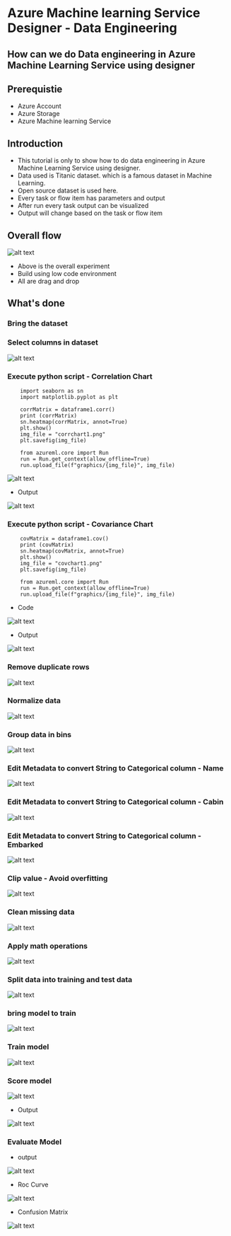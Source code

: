 # Azure Machine learning Service Designer - Data Engineering

## How can we do Data engineering in Azure Machine Learning Service using designer

## Prerequistie

- Azure Account
- Azure Storage
- Azure Machine learning Service

## Introduction

- This tutorial is only to show how to do data engineering in Azure Machine Learning Service using designer.
- Data used is Titanic dataset. which is a famous dataset in Machine Learning.
- Open source dataset is used here.
- Every task or flow item has parameters and output
- After run every task output can be visualized
- Output will change based on the task or flow item

## Overall flow

![alt text](https://github.com/balakreshnan/Samples2021/blob/main/AMLDesigner/images/designer1.jpg "Service Health")

- Above is the overall experiment
- Build using low code environment
- All are drag and drop

## What's done

### Bring the dataset

### Select columns in dataset

![alt text](https://github.com/balakreshnan/Samples2021/blob/main/AMLDesigner/images/designer2.jpg "Service Health")

### Execute python script - Correlation Chart

```
    import seaborn as sn
    import matplotlib.pyplot as plt

    corrMatrix = dataframe1.corr()
    print (corrMatrix)
    sn.heatmap(corrMatrix, annot=True)
    plt.show()
    img_file = "corrchart1.png"
    plt.savefig(img_file)

    from azureml.core import Run
    run = Run.get_context(allow_offline=True)
    run.upload_file(f"graphics/{img_file}", img_file)
```

![alt text](https://github.com/balakreshnan/Samples2021/blob/main/AMLDesigner/images/designer3.jpg "Service Health")

- Output

![alt text](https://github.com/balakreshnan/Samples2021/blob/main/AMLDesigner/images/designer4.jpg "Service Health")

### Execute python script - Covariance Chart

```
    covMatrix = dataframe1.cov()
    print (covMatrix)
    sn.heatmap(covMatrix, annot=True)
    plt.show()
    img_file = "covchart1.png"
    plt.savefig(img_file)

    from azureml.core import Run
    run = Run.get_context(allow_offline=True)
    run.upload_file(f"graphics/{img_file}", img_file)
```

- Code

![alt text](https://github.com/balakreshnan/Samples2021/blob/main/AMLDesigner/images/designer5.jpg "Service Health")

- Output

![alt text](https://github.com/balakreshnan/Samples2021/blob/main/AMLDesigner/images/designer6.jpg "Service Health")

### Remove duplicate rows

![alt text](https://github.com/balakreshnan/Samples2021/blob/main/AMLDesigner/images/designer7.jpg "Service Health")

### Normalize data

![alt text](https://github.com/balakreshnan/Samples2021/blob/main/AMLDesigner/images/designer8.jpg "Service Health")

### Group data in bins

![alt text](https://github.com/balakreshnan/Samples2021/blob/main/AMLDesigner/images/designer9.jpg "Service Health")

### Edit Metadata to convert String to Categorical column - Name

![alt text](https://github.com/balakreshnan/Samples2021/blob/main/AMLDesigner/images/designer10.jpg "Service Health")

### Edit Metadata to convert String to Categorical column - Cabin

![alt text](https://github.com/balakreshnan/Samples2021/blob/main/AMLDesigner/images/designer11.jpg "Service Health")

### Edit Metadata to convert String to Categorical column - Embarked

![alt text](https://github.com/balakreshnan/Samples2021/blob/main/AMLDesigner/images/designer12.jpg "Service Health")

### Clip value - Avoid overfitting

![alt text](https://github.com/balakreshnan/Samples2021/blob/main/AMLDesigner/images/designer13.jpg "Service Health")

### Clean missing data

![alt text](https://github.com/balakreshnan/Samples2021/blob/main/AMLDesigner/images/designer14.jpg "Service Health")

### Apply math operations

![alt text](https://github.com/balakreshnan/Samples2021/blob/main/AMLDesigner/images/designer15.jpg "Service Health")

### Split data into training and test data

![alt text](https://github.com/balakreshnan/Samples2021/blob/main/AMLDesigner/images/designer18.jpg "Service Health")

### bring model to train

![alt text](https://github.com/balakreshnan/Samples2021/blob/main/AMLDesigner/images/designer16.jpg "Service Health")

### Train model

![alt text](https://github.com/balakreshnan/Samples2021/blob/main/AMLDesigner/images/designer17.jpg "Service Health")

### Score model

![alt text](https://github.com/balakreshnan/Samples2021/blob/main/AMLDesigner/images/designer19.jpg "Service Health")

- Output

![alt text](https://github.com/balakreshnan/Samples2021/blob/main/AMLDesigner/images/designer20.jpg "Service Health")

### Evaluate Model

- output

![alt text](https://github.com/balakreshnan/Samples2021/blob/main/AMLDesigner/images/designer21.jpg "Service Health")

- Roc Curve

![alt text](https://github.com/balakreshnan/Samples2021/blob/main/AMLDesigner/images/designer22.jpg "Service Health")

- Confusion Matrix

![alt text](https://github.com/balakreshnan/Samples2021/blob/main/AMLDesigner/images/designer23.jpg "Service Health")